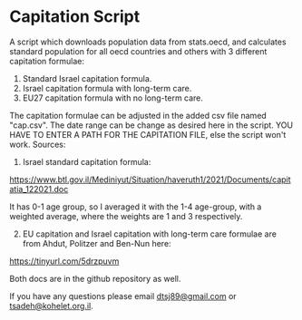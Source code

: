 # Capitation Script



A script which downloads population data from stats.oecd,
and calculates standard population for all oecd countries and others with 3 different capitation formulae:
1. Standard Israel capitation formula.
2. Israel capitation formula with long-term care.
3. EU27 capitation formula with no long-term care.   
    
The capitation formulae can be adjusted in the added csv file named "cap.csv".
The date range can be change as desired here in the script.
YOU HAVE TO ENTER A PATH FOR THE CAPITATION FILE, else the script won't work.
Sources:
1. Israel standard capitation formula:

https://www.btl.gov.il/Mediniyut/Situation/haveruth1/2021/Documents/capitatia_122021.doc
        
It has 0-1 age group, so I averaged it with the 1-4 age-group, with a weighted average, where the weights are 1
and 3 respectively.

2. EU capitation and Israel capitation with long-term care formulae are from Ahdut, Politzer and Ben-Nun here:

https://tinyurl.com/5drzpuvm
        
Both docs are in the github repository as well.

If you have any questions please email dtsj89@gmail.com or tsadeh@kohelet.org.il.
